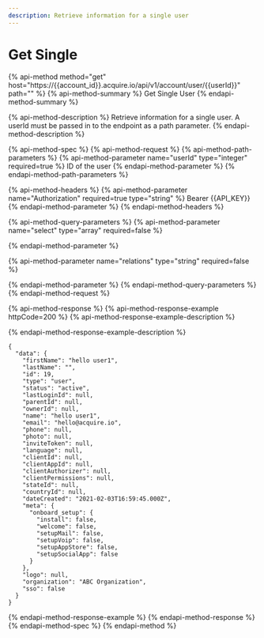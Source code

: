 ```yaml
---
description: Retrieve information for a single user
---
```


# Get Single

{% api-method method="get" host="https://{{account\_id}}.acquire.io/api/v1/account/user/{{userId}}" path="" %}
{% api-method-summary %}
Get Single User
{% endapi-method-summary %}

{% api-method-description %}
Retrieve information for a single user. A userId must be passed in to the endpoint as a path parameter. 
{% endapi-method-description %}

{% api-method-spec %}
{% api-method-request %}
{% api-method-path-parameters %}
{% api-method-parameter name="userId" type="integer" required=true %}
ID of the user
{% endapi-method-parameter %}
{% endapi-method-path-parameters %}

{% api-method-headers %}
{% api-method-parameter name="Authorization" required=true type="string" %}
Bearer {{API\_KEY}}
{% endapi-method-parameter %}
{% endapi-method-headers %}

{% api-method-query-parameters %}
{% api-method-parameter name="select" type="array" required=false %}

{% endapi-method-parameter %}

{% api-method-parameter name="relations" type="string" required=false %}

{% endapi-method-parameter %}
{% endapi-method-query-parameters %}
{% endapi-method-request %}

{% api-method-response %}
{% api-method-response-example httpCode=200 %}
{% api-method-response-example-description %}

{% endapi-method-response-example-description %}

```
{
  "data": {
    "firstName": "hello user1",
    "lastName": "",
    "id": 19,
    "type": "user",
    "status": "active",
    "lastLoginId": null,
    "parentId": null,
    "ownerId": null,
    "name": "hello user1",
    "email": "hello@acquire.io",
    "phone": null,
    "photo": null,
    "inviteToken": null,
    "language": null,
    "clientId": null,
    "clientAppId": null,
    "clientAuthorizer": null,
    "clientPermissions": null,
    "stateId": null,
    "countryId": null,
    "dateCreated": "2021-02-03T16:59:45.000Z",
    "meta": {
      "onboard_setup": {
        "install": false,
        "welcome": false,
        "setupMail": false,
        "setupVoip": false,
        "setupAppStore": false,
        "setupSocialApp": false
      }
    },
    "logo": null,
    "organization": "ABC Organization",
    "sso": false
  }
}
```
{% endapi-method-response-example %}
{% endapi-method-response %}
{% endapi-method-spec %}
{% endapi-method %}

